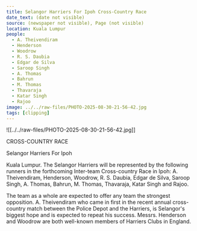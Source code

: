 ```yaml
---
title: Selangor Harriers For Ipoh Cross-Country Race
date_text: (date not visible)
source: (newspaper not visible), Page (not visible)
location: Kuala Lumpur
people:
  - A. Theivendiram
  - Henderson
  - Woodrow
  - R. S. Daubia
  - Edgar de Silva
  - Saroop Singh
  - A. Thomas
  - Bahrun
  - M. Thomas
  - Thavaraja
  - Katar Singh
  - Rajoo
image: ../../raw-files/PHOTO-2025-08-30-21-56-42.jpg
tags: [clipping]
---
```

![[../../raw-files/PHOTO-2025-08-30-21-56-42.jpg]]

CROSS-COUNTRY RACE

Selangor Harriers For Ipoh

Kuala Lumpur.
The Selangor Harriers will be represented by the following runners in the forthcoming Inter-team Cross-country Race in Ipoh: A. Theivendiram, Henderson, Woodrow, R. S. Daubia, Edgar de Silva, Saroop Singh, A. Thomas, Bahrun, M. Thomas, Thavaraja, Katar Singh and Rajoo.

The team as a whole are expected to offer any team the strongest opposition. A. Theivendiram who came in first in the recent annual cross-country match between the Police Depot and the Harriers, is Selangor's biggest hope and is expected to repeat his success. Messrs. Henderson and Woodrow are both well-known members of Harriers Clubs in England.